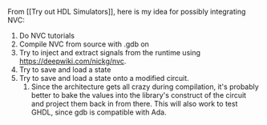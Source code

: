 From [[Try out HDL Simulators]], here is my idea for possibly integrating NVC:
1. Do NVC tutorials
2. Compile NVC from source with .gdb on
3. Try to inject and extract signals from the runtime using https://deepwiki.com/nickg/nvc. 
4. Try to save and load a state
5. Try to save and load a state onto a modified circuit. 
	1. Since the architecture gets all crazy during compilation, it's probably better to bake the values into the library's construct of the circuit and project them back in from there.
This will also work to test GHDL, since gdb is compatible with Ada.